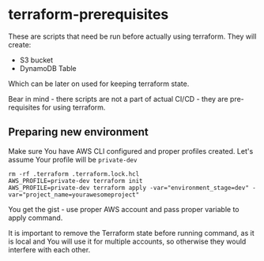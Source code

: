 # terraform-prerequisites

These are scripts that need be run before actually using terraform.
They will create:
- S3 bucket
- DynamoDB Table

Which can be later on used for keeping terraform state.

Bear in mind - there scripts are not a part of actual CI/CD - they are pre-requisites for using terraform.

## Preparing new environment

Make sure You have AWS CLI configured and proper profiles created. Let's assume Your profile will be `private-dev`

```shell
rm -rf .terraform .terraform.lock.hcl
AWS_PROFILE=private-dev terraform init
AWS_PROFILE=private-dev terraform apply -var="environment_stage=dev" -var="project_name=yourawesomeproject"
```

You get the gist - use proper AWS account and pass proper variable to apply command.

It is important to remove the Terraform state before running command, as it is local and You will use it for multiple accounts, so otherwise they would interfere with each other.
